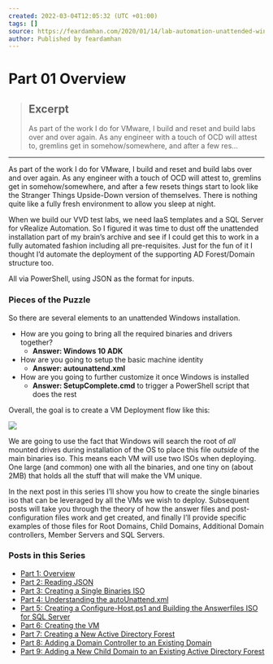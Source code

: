 ```yaml
---
created: 2022-03-04T12:05:32 (UTC +01:00)
tags: []
source: https://feardamhan.com/2020/01/14/lab-automation-unattended-windows-deployments-including-ad-forests-domains-and-sql-server-part-i-overview/
author: Published by feardamhan
---
```


# Part 01 Overview

> ## Excerpt
> As part of the work I do for VMware, I build and reset and build labs over and over again. As any engineer with a touch of OCD will attest to, gremlins get in somehow/somewhere, and after a few res…

---
As part of the work I do for VMware, I build and reset and build labs over and over again. As any engineer with a touch of OCD will attest to, gremlins get in somehow/somewhere, and after a few resets things start to look like the Stranger Things Upside-Down version of themselves. There is nothing quite like a fully fresh environment to allow you sleep at night.

When we build our VVD test labs, we need IaaS templates and a SQL Server for vRealize Automation. So I figured it was time to dust off the unattended installation part of my brain’s archive and see if I could get this to work in a fully automated fashion including all pre-requisites. Just for the fun of it I thought I’d automate the deployment of the supporting AD Forest/Domain structure too.

All via PowerShell, using JSON as the format for inputs.

### Pieces of the Puzzle

So there are several elements to an unattended Windows installation.

-   How are you going to bring all the required binaries and drivers together?
    -   **Answer: Windows 10 ADK**
-   How are you going to setup the basic machine identity
    -   **Answer: autounattend.xml**
-   How are you going to further customize it once Windows is installed
    -   **Answer: SetupComplete.cmd** to trigger a PowerShell script that does the rest

Overall, the goal is to create a VM Deployment flow like this:

![](https://feardamhancom.files.wordpress.com/2020/01/unattendedwindowsinstalls.png?w=741)

We are going to use the fact that Windows will search the root of _all_ mounted drives during installation of the OS to place this file _outside_ of the main binaries iso. This means each VM will use two ISOs when deploying. One large (and common) one with all the binaries, and one tiny on (about 2MB) that holds all the stuff that will make the VM unique.

In the next post in this series I’ll show you how to create the single binaries iso that can be leveraged by all the VMs we wish to deploy. Subsequent posts will take you through the theory of how the answer files and post-configuration files work and get created, and finally I’ll provide specific examples of those files for Root Domains, Child Domains, Additional Domain controllers, Member Servers and SQL Servers.

### Posts in this Series

-   [Part 1: Overview](https://feardamhan.com/2020/01/14/lab-automation-unattended-windows-deployments-including-ad-forests-domains-and-sql-server-part-i-overview/)
-   [Part 2: Reading JSON](https://feardamhan.com/2020/01/23/lab-automation-unattended-windows-deployments-including-ad-forests-domains-and-sql-server-part-ii-sample-json-and-reading-it/)
-   [Part 3: Creating a Single Binaries ISO](https://feardamhan.com/2020/01/23/lab-automation-unattended-windows-deployments-including-ad-forests-domains-and-sql-server-part-iii-building-a-single-binaries-iso/)
-   [Part 4: Understanding the autoUnattend.xml](https://feardamhan.com/2020/01/23/lab-automation-unattended-windows-deployments-including-ad-forests-domains-and-sql-server-part-iv-understanding-and-building-the-autounattend-xml-file/)
-   [Part 5: Creating a Configure-Host.ps1 and Building the Answerfiles ISO for SQL Server](https://feardamhan.com/2020/01/23/lab-automation-unattended-windows-deployments-including-ad-forests-domains-and-sql-server-part-v-build-a-configure-host-ps1-and-answer-files-iso-for-sql-server/)
-   [Part 6: Creating the VM](https://feardamhan.com/2020/01/23/lab-automation-unattended-windows-deployments-including-ad-forests-domains-and-sql-server-part-vi-creating-and-configuring-the-vm/)
-   [Part 7: Creating a New Active Directory Forest](https://feardamhan.com/2020/02/05/lab-automation-unattended-windows-deployments-including-ad-forests-domains-and-sql-server-part-ix-build-a-configure-host-ps1-and-answer-files-iso-for-new-child-domain-in-an-existing-forest/)
-   [Part 8: Adding a Domain Controller to an Existing Domain](https://feardamhan.com/2020/02/05/lab-automation-unattended-windows-deployments-including-ad-forests-domains-and-sql-server-part-viii-build-a-configure-host-ps1-and-answer-files-iso-for-new-domain-controller-in-existing-domain/)
-   [Part 9: Adding a New Child Domain to an Existing Active Directory Forest](https://feardamhan.com/2020/02/05/lab-automation-unattended-windows-deployments-including-ad-forests-domains-and-sql-server-part-ix-build-a-configure-host-ps1-and-answer-files-iso-for-new-child-domain-in-an-existing-forest/)
